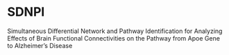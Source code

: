 # SDNPI
Simultaneous Differential Network and Pathway Identification for Analyzing Effects of Brain Functional Connectivities on the Pathway from Apoe Gene to Alzheimer’s Disease
